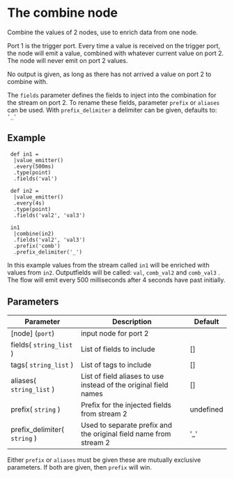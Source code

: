 The combine node
=====================

Combine the values of 2 nodes, use to enrich data from one node.

Port 1 is the trigger port. 
Every time a value is received on the trigger port, the node will emit a value, combined with whatever current value on port 2.
The node will never emit on port 2 values.

No output is given, as long as there has not arrived a value on port 2 to combine with.

The `fields` parameter defines the fields to inject into the combination for the stream on port 2.
To rename these fields, parameter `prefix` or `aliases` can be used.
With `prefix_delimiter` a delimiter can be given, defaults to: `'_'`

Example
-------
```dfs  
 def in1 =
  |value_emitter()
  .every(500ms)
  .type(point)
  .fields('val')
 
 def in2 =
  |value_emitter()
  .every(4s)
  .type(point)
  .fields('val2', 'val3') 
 
 in1
  |combine(in2)
  .fields('val2', 'val3')
  .prefix('comb')
  .prefix_delimiter('_')
```

In this example values from the stream called `in1` will be enriched with values from `in2`.
Outputfields will be called: `val`, `comb_val2` and `comb_val3` .
The flow will emit every 500 milliseconds after 4 seconds have past initially.
 


Parameters
----------

Parameter     | Description | Default 
--------------|-------------|---------
[node] (`port`)| input node for port 2 |
fields( `string_list` )| List of fields to include| []
tags( `string_list` )| List of tags to include | []
aliases( `string_list` )| List of field aliases to use instead of the original field names| []
prefix( `string` )|Prefix for the injected fields from stream 2| undefined
prefix_delimiter( `string` )|Used to separate prefix and the original field name from stream 2|'_'

Either `prefix` or `aliases` must be given these are mutually exclusive parameters. If both are given, then `prefix` will win.
  